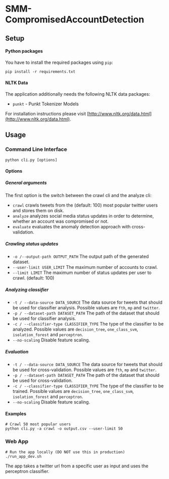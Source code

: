 # SMM-CompromisedAccountDetection

## Setup
#### Python packages
You have to install the required packages using ```pip```:
```
pip install -r requirements.txt
```

#### NLTK Data
The application additionally needs the following NLTK data packages:
- ```punkt``` - Punkt Tokenizer Models

For installation instructions please visit [http://www.nltk.org/data.html](http://www.nltk.org/data.html).

## Usage
### Command Line Interface
```python cli.py [options]```

#### Options
##### General arguments
The first option is the switch between the crawl cli and the analyze cli:
- ```crawl``` crawls tweets from the (default: 100) most popular twitter users and stores them on disk.
- ```analyze``` analyzes social media status updates in order to determine, whether an account was compromised or not.
- ```evaluate``` evaluates the anomaly detection approach with cross-validation.

##### Crawling status updates
- ```-o /--output-path OUTPUT_PATH``` The output path of the generated dataset.
- ```--user-limit USER_LIMIT``` The maximum number of accounts to crawl.
- ```--limit LIMIT``` The maximum number of status updates per user to crawl. (default: 100)

##### Analyzing classifier
- ```-t / --data-source DATA_SOURCE``` The data source for tweets that should be used for classifier analysis. Possible values are ```fth```, ```mp``` and ```twitter```.
- ```-p / --dataset-path DATASET_PATH``` The path of the dataset that should be used for classifier analysis.
- ```-c / --classifier-type CLASSIFIER_TYPE``` The type of the classifier to be analyzed. Possible values are ```decision_tree```, ```one_class_svm```, ```isolation_forest``` and ```perceptron```.
- ```--no-scaling``` Disable feature scaling.

##### Evaluation
- ```-t / --data-source DATA_SOURCE``` The data source for tweets that should be used for cross-validation. Possible values are ```fth```, ```mp``` and ```twitter```.
- ```-p / --dataset-path DATASET_PATH``` The path of the dataset that should be used for cross-validation.
- ```-c / --classifier-type CLASSIFIER_TYPE``` The type of the classifier to be trained. Possible values are ```decision_tree```, ```one_class_svm```, ```isolation_forest``` and ```perceptron```.
- ```--no-scaling``` Disable feature scaling.

#### Examples
```
# Crawl 50 most popular users
python cli.py -a crawl -o output.csv --user-limit 50
```

### Web App
```
# Run the app locally (DO NOT use this in production)
./run_app_dev.sh
```

The app takes a twitter url from a specific user as input and uses the perceptron classifier.

